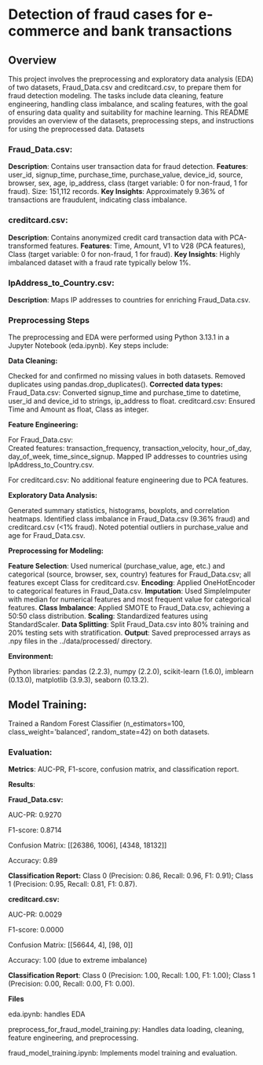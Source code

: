 # Detection of fraud cases for e-commerce and bank transactions

## Overview

This project involves the preprocessing and exploratory data analysis (EDA) of two datasets, Fraud_Data.csv and creditcard.csv, to prepare them for fraud detection modeling. The tasks include data cleaning, feature engineering, handling class imbalance, and scaling features, with the goal of ensuring data quality and suitability for machine learning. This README provides an overview of the datasets, preprocessing steps, and instructions for using the preprocessed data.
Datasets

### Fraud_Data.csv:

**Description**: Contains user transaction data for fraud detection.
**Features**: user_id, signup_time, purchase_time, purchase_value, device_id, source, browser, sex, age, ip_address, class (target variable: 0 for non-fraud, 1 for fraud).
Size: 151,112 records.
**Key Insights**: Approximately 9.36% of transactions are fraudulent, indicating class imbalance.

### creditcard.csv:

**Description**: Contains anonymized credit card transaction data with PCA-transformed features.
**Features**: Time, Amount, V1 to V28 (PCA features), Class (target variable: 0 for non-fraud, 1 for fraud).
**Key Insights**: Highly imbalanced dataset with a fraud rate typically below 1%.

### IpAddress_to_Country.csv:

**Description**: Maps IP addresses to countries for enriching Fraud_Data.csv.

### Preprocessing Steps

The preprocessing and EDA were performed using Python 3.13.1 in a Jupyter Notebook (eda.ipynb). Key steps include:

**Data Cleaning:**

Checked for and confirmed no missing values in both datasets.
Removed duplicates using pandas.drop_duplicates().
**Corrected data types:**
Fraud_Data.csv: Converted signup_time and purchase_time to datetime, user_id and device_id to strings, ip_address to float.
creditcard.csv: Ensured Time and Amount as float, Class as integer.

**Feature Engineering:**

For Fraud_Data.csv:<br>
Created features: transaction_frequency, transaction_velocity, hour_of_day, day_of_week, time_since_signup.
Mapped IP addresses to countries using IpAddress_to_Country.csv.

For creditcard.csv: No additional feature engineering due to PCA features.

**Exploratory Data Analysis:**

Generated summary statistics, histograms, boxplots, and correlation heatmaps.
Identified class imbalance in Fraud_Data.csv (9.36% fraud) and creditcard.csv (<1% fraud).
Noted potential outliers in purchase_value and age for Fraud_Data.csv.

**Preprocessing for Modeling:**

**Feature Selection**: Used numerical (purchase_value, age, etc.) and categorical (source, browser, sex, country) features for Fraud_Data.csv; all features except Class for creditcard.csv.
**Encoding**: Applied OneHotEncoder to categorical features in Fraud_Data.csv.
**Imputation**: Used SimpleImputer with median for numerical features and most frequent value for categorical features.
**Class Imbalance**: Applied SMOTE to Fraud_Data.csv, achieving a 50:50 class distribution.
**Scaling**: Standardized features using StandardScaler.
**Data Splitting**: Split Fraud_Data.csv into 80% training and 20% testing sets with stratification.
**Output**: Saved preprocessed arrays as .npy files in the ../data/processed/ directory.

**Environment:**

Python libraries: pandas (2.2.3), numpy (2.2.0), scikit-learn (1.6.0), imblearn (0.13.0), matplotlib (3.9.3), seaborn (0.13.2).


## Model Training:

Trained a Random Forest Classifier (n_estimators=100, class_weight='balanced', random_state=42) on both datasets.

### Evaluation:





**Metrics**: AUC-PR, F1-score, confusion matrix, and classification report.

**Results**:


**Fraud_Data.csv:**

AUC-PR: 0.9270

F1-score: 0.8714

Confusion Matrix: [[26386, 1006], [4348, 18132]]

Accuracy: 0.89

**Classification Report:** Class 0 (Precision: 0.86, Recall: 0.96, F1: 0.91); Class 1 (Precision: 0.95, Recall: 0.81, F1: 0.87).

**creditcard.csv:**

AUC-PR: 0.0029

F1-score: 0.0000

Confusion Matrix: [[56644, 4], [98, 0]]

Accuracy: 1.00 (due to extreme imbalance)

**Classification Report**: Class 0 (Precision: 1.00, Recall: 1.00, F1: 1.00); Class 1 (Precision: 0.00, Recall: 0.00, F1: 0.00).

**Files**

eda.ipynb: handles EDA

preprocess_for_fraud_model_training.py: Handles data loading, cleaning, feature engineering, and preprocessing.

fraud_model_training.ipynb: Implements model training and evaluation.